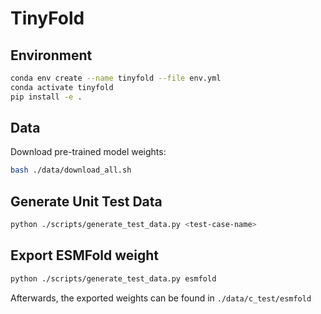 # TinyFold

## Environment

```bash
conda env create --name tinyfold --file env.yml
conda activate tinyfold
pip install -e .
```

## Data

Download pre-trained model weights:
```bash
bash ./data/download_all.sh
```

## Generate Unit Test Data

```bash
python ./scripts/generate_test_data.py <test-case-name>
```

## Export ESMFold weight

```bash
python ./scripts/generate_test_data.py esmfold
```

Afterwards, the exported weights can be found in `./data/c_test/esmfold`
